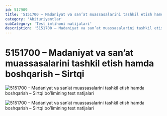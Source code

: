 ```yaml
---
id: 517909
title: '5151700 – Madaniyat va san’at muassasalarini tashkil etish hamda boshqarish – Sirtqi'
category: 'Abituriyentlar'
subCategory: 'Test imtihoni natijalari'
description: '5151700 – Madaniyat va san’at muassasalarini tashkil etish hamda boshqarish – Sirtqi bo’limining test natijalari'
---
```


# 5151700 – Madaniyat va san’at muassasalarini tashkil etish hamda boshqarish – Sirtqi

![5151700 – Madaniyat va san’at muassasalarini tashkil etish hamda boshqarish – Sirtqi bo’limining test natijalari](/page/517909/photo_2020-10-04_10-11-06-724x1024.jpg)

![5151700 – Madaniyat va san’at muassasalarini tashkil etish hamda boshqarish – Sirtqi bo’limining test natijalari](/page/517909/photo_2020-10-04_10-11-08-724x1024.jpg)
